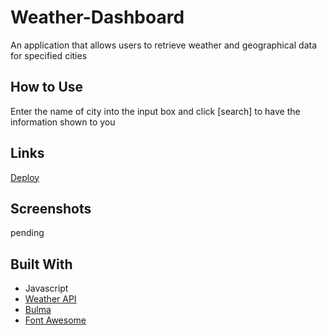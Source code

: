 # Weather-Dashboard
An application that allows users to retrieve weather and geographical data for specified cities

## How to Use
Enter the name of city into the input box and click [search] to have the information shown to you 

## Links 
[Deploy](https://weather-dashboard-mso.netlify.app/)

## Screenshots
pending

## Built With

* Javascript
* [Weather API](https://openweathermap.org/api)
* [Bulma](https://bulma.io/)
* [Font Awesome](https://fontawesome.com/)

